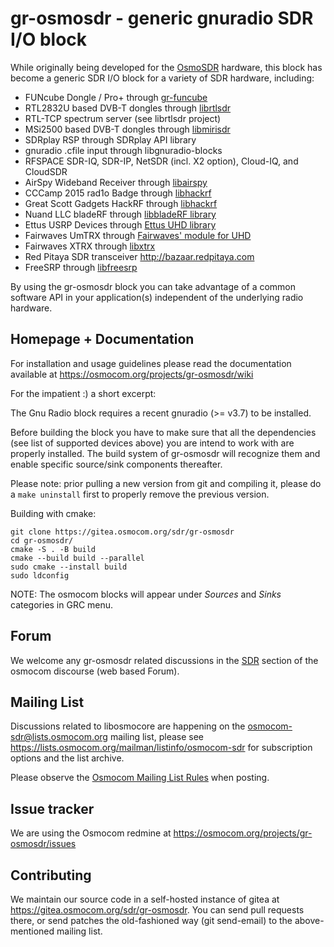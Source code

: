 gr-osmosdr - generic gnuradio SDR I/O block
===========================================

While originally being developed for the
[OsmoSDR](https://osmocom.org/projects/osmosdr/wiki) hardware, this
block has become a generic SDR I/O block for a variety of SDR
hardware, including:

 * FUNcube Dongle / Pro+ through [gr-funcube](https://github.com/dl1ksv/gr-funcube)
 * RTL2832U based DVB-T dongles through [librtlsdr](https://osmocom.org/projects/rtl-sdr/wiki)
 * RTL-TCP spectrum server (see librtlsdr project)
 * MSi2500 based DVB-T dongles through [libmirisdr](https://gitea.osmocom.org/sdr/libmirisdr)
 * SDRplay RSP through SDRplay API library
 * gnuradio .cfile input through libgnuradio-blocks
 * RFSPACE SDR-IQ, SDR-IP, NetSDR (incl. X2 option), Cloud-IQ, and CloudSDR
 * AirSpy Wideband Receiver through [libairspy](https://github.com/airspy/airspyone_host)
 * CCCamp 2015 rad1o Badge through [libhackrf](https://github.com/greatscottgadgets/hackrf)
 * Great Scott Gadgets HackRF through [libhackrf](https://github.com/greatscottgadgets/hackrf)
 * Nuand LLC bladeRF through [libbladeRF library](https://www.nuand.com/libbladeRF-doc/)
 * Ettus USRP Devices through [Ettus UHD library](https://github.com/EttusResearch/uhd)
 * Fairwaves UmTRX through [Fairwaves' module for UHD](https://github.com/fairwaves/UHD-Fairwaves)
 * Fairwaves XTRX through [libxtrx](https://github.com/myriadrf/libxtrx)
 * Red Pitaya SDR transceiver <http://bazaar.redpitaya.com>
 * FreeSRP through [libfreesrp](https://github.com/myriadrf/libfreesrp)

By using the gr-osmosdr block you can take advantage of a common software API in
your application(s) independent of the underlying radio hardware.

Homepage + Documentation
------------------------

For installation and usage guidelines please read the documentation available
at <https://osmocom.org/projects/gr-osmosdr/wiki>

For the impatient :) a short excerpt:

The Gnu Radio block requires a recent gnuradio (>= v3.7) to be installed.

Before building the block you have to make sure that all the dependencies
(see list of supported devices above) you are intend to work with are
properly installed. The build system of gr-osmosdr will recognize them and
enable specific source/sink components thereafter.

Please note: prior pulling a new version from git and compiling it,
please do a `make uninstall` first to properly remove the previous version.

Building with cmake:
```
git clone https://gitea.osmocom.org/sdr/gr-osmosdr
cd gr-osmosdr/
cmake -S . -B build
cmake --build build --parallel
sudo cmake --install build
sudo ldconfig
```

NOTE: The osmocom blocks will appear under *Sources* and *Sinks* categories
in GRC menu.

Forum
-----

We welcome any gr-osmosdr related discussions in the
[SDR](https://discourse.osmocom.org/c/sdr/)
section of the osmocom discourse (web based Forum).

Mailing List
------------

Discussions related to libosmocore are happening on the
osmocom-sdr@lists.osmocom.org mailing list, please see
<https://lists.osmocom.org/mailman/listinfo/osmocom-sdr> for subscription
options and the list archive.

Please observe the [Osmocom Mailing List
Rules](https://osmocom.org/projects/cellular-infrastructure/wiki/Mailing_List_Rules)
when posting.


Issue tracker
-------------

We are using the Osmocom redmine at <https://osmocom.org/projects/gr-osmosdr/issues>

Contributing
------------

We maintain our source code in a self-hosted instance of gitea at
<https://gitea.osmocom.org/sdr/gr-osmosdr>. You can send pull requests there, or send
patches the old-fashioned way (git send-email) to the above-mentioned mailing list.

